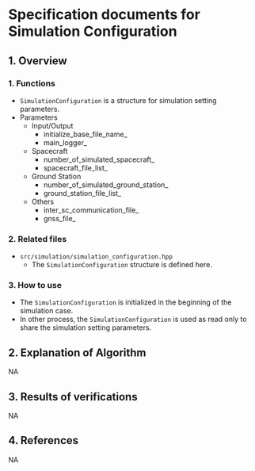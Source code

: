 # Specification documents for Simulation Configuration

## 1.  Overview

### 1. Functions
- `SimulationConfiguration` is a structure for simulation setting parameters.
- Parameters
  - Input/Output
    - initialize_base_file_name_
    - main_logger_
  - Spacecraft
    - number_of_simulated_spacecraft_
    - spacecraft_file_list_
  - Ground Station
    - number_of_simulated_ground_station_
    - ground_station_file_list_
  - Others
    - inter_sc_communication_file_
    - gnss_file_

### 2. Related files
- `src/simulation/simulation_configuration.hpp`
  - The `SimulationConfiguration` structure is defined here.

### 3. How to use
- The `SimulationConfiguration` is initialized in the beginning of the simulation case.
- In other process, the `SimulationConfiguration` is used as read only to share the simulation setting parameters.

## 2. Explanation of Algorithm
NA

## 3. Results of verifications
NA

## 4. References
NA
